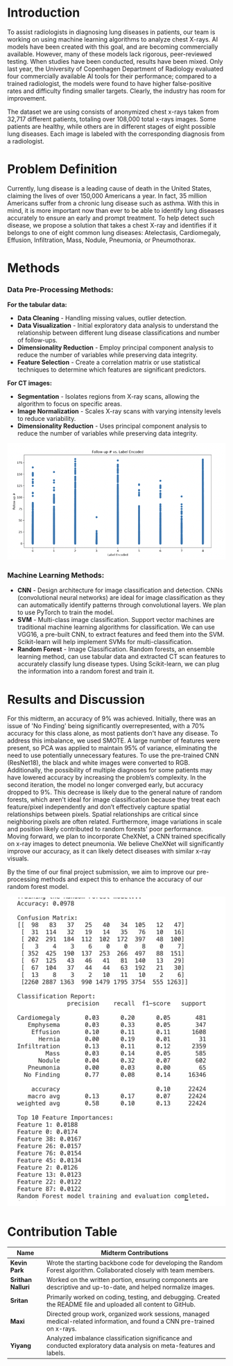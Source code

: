 # Introduction
To assist radiologists in diagnosing lung diseases in patients, our team is working on using machine learning algorithms to analyze chest X-rays. AI models have been created with this goal, and are becoming commercially available. However, many of these models lack rigorous, peer-reviewed testing. When studies have been conducted, results have been mixed. Only last year, the University of Copenhagen Department of Radiology evaluated four commercially available AI tools for their performance; compared to a trained radiologist, the models were found to have higher false-positive rates and difficulty finding smaller targets. Clearly, the industry has room for improvement.

The dataset we are using consists of anonymized chest x-rays taken from 32,717 different patients, totaling over 108,000 total x-rays images. Some patients are healthy, while others are in different stages of eight possible lung diseases. Each image is labeled with the corresponding diagnosis from a radiologist.

# Problem Definition
Currently, lung disease is a leading cause of death in the United States, claiming the lives of over 150,000 Americans a year. In fact, 35 million Americans suffer from a chronic lung disease such as asthma. With this in mind, it is more important now than ever to be able to identify lung diseases accurately to ensure an early and prompt treatment. To help detect such disease, we propose a solution that takes a chest X-ray and identifies if it belongs to one of eight common lung diseases: Atelectasis, Cardiomegaly, Effusion, Infiltration, Mass, Nodule, Pneumonia, or Pneumothorax.

# Methods
### Data Pre-Processing Methods:
**For the tabular data:**
- **Data Cleaning** - Handling missing values, outlier detection.
- **Data Visualization** - Initial exploratory data analysis to understand the relationship between different lung disease classifications and number of follow-ups.
- **Dimensionality Reduction** - Employ principal component analysis to reduce the number of variables while preserving data integrity.
- **Feature Selection** - Create a correlation matrix or use statistical techniques to determine which features are significant predictors.

**For CT images:**
- **Segmentation** - Isolates regions from X-ray scans, allowing the algorithm to focus on specific areas.
- **Image Normalization** - Scales X-ray scans with varying intensity levels to reduce variability.
- **Dimensionality Reduction** - Uses principal component analysis to reduce the number of variables while preserving data integrity.

![Chart](SS.png)

### Machine Learning Methods:
- **CNN** - Design architecture for image classification and detection. CNNs (convolutional neural networks) are ideal for image classification as they can automatically identify patterns through convolutional layers. We plan to use PyTorch to train the model.
- **SVM** - Multi-class image classification. Support vector machines are traditional machine learning algorithms for classification. We can use VGG16, a pre-built CNN, to extract features and feed them into the SVM. Scikit-learn will help implement SVMs for multi-classification.
- **Random Forest** - Image Classification. Random forests, an ensemble learning method, can use tabular data and extracted CT scan features to accurately classify lung disease types. Using Scikit-learn, we can plug the information into a random forest and train it.

# Results and Discussion
For this midterm, an accuracy of 9% was achieved. Initially, there was an issue of 'No Finding' being significantly overrepresented, with a 70% accuracy for this class alone, as most patients don't have any disease. To address this imbalance, we used SMOTE. A large number of features were present, so PCA was applied to maintain 95% of variance, eliminating the need to use potentially unnecessary features. To use the pre-trained CNN (ResNet18), the black and white images were converted to RGB. Additionally, the possibility of multiple diagnoses for some patients may have lowered accuracy by increasing the problem’s complexity. In the second iteration, the model no longer converged early, but accuracy dropped to 9%. This decrease is likely due to the general nature of random forests, which aren't ideal for image classification because they treat each feature/pixel independently and don’t effectively capture spatial relationships between pixels. Spatial relationships are critical since neighboring pixels are often related. Furthermore, image variations in scale and position likely contributed to random forests' poor performance. Moving forward, we plan to incorporate CheXNet, a CNN trained specifically on x-ray images to detect pneumonia. We believe CheXNet will significantly improve our accuracy, as it can likely detect diseases with similar x-ray visuals.

By the time of our final project submission, we aim to improve our pre-processing methods and expect this to enhance the accuracy of our random forest model.

![Chart](SS1.png)

# Contribution Table

| Name           | Midterm Contributions                                                                                                   |
|----------------|--------------------------------------------------------------------------------------------------------------------------|
| **Kevin Park** | Wrote the starting backbone code for developing the Random Forest algorithm. Collaborated closely with team members.    |
| **Srithan Nalluri** | Worked on the written portion, ensuring components are descriptive and up-to-date, and helped normalize images.    |
| **Sritan**     | Primarily worked on coding, testing, and debugging. Created the README file and uploaded all content to GitHub.         |
| **Maxi**       | Directed group work, organized work sessions, managed medical-related information, and found a CNN pre-trained on x-rays. |
| **Yiyang**     | Analyzed imbalance classification significance and conducted exploratory data analysis on meta-features and labels.      |
